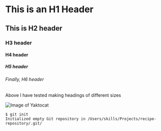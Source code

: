 # This is an H1 Header
## This is H2 header
### H3 header
#### H4 header
##### H5 header
###### Finally, H6 header
Above I have tested making headings of different sizes

![Image of Yaktocat](https://octodex.github.com/images/yaktocat.png)

```
$ git init
Initialized empty Git repository in /Users/skills/Projects/recipe-repository/.git/
```
